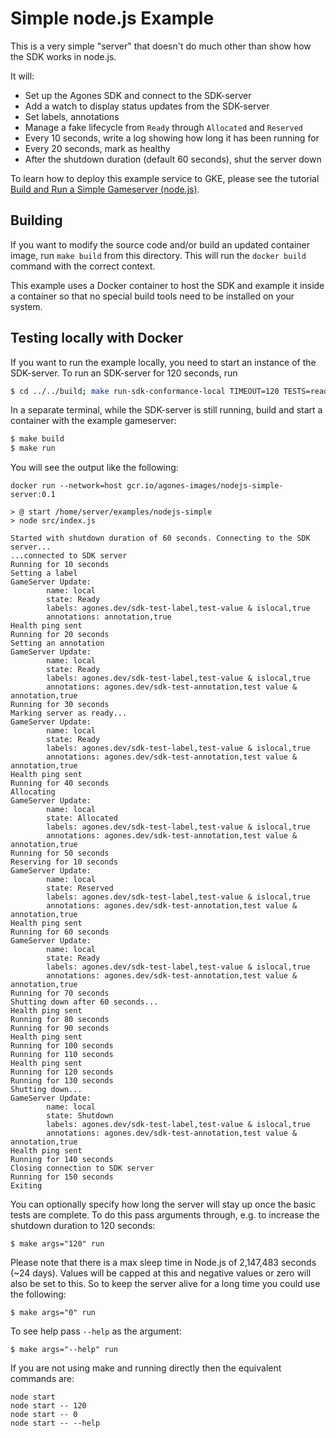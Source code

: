 # Simple node.js Example

This is a very simple "server" that doesn't do much other than show how the SDK works in node.js.

It will:
- Set up the Agones SDK and connect to the SDK-server
- Add a watch to display status updates from the SDK-server
- Set labels, annotations
- Manage a fake lifecycle from `Ready` through `Allocated` and `Reserved`
- Every 10 seconds, write a log showing how long it has been running for
- Every 20 seconds, mark as healthy
- After the shutdown duration (default 60 seconds), shut the server down

To learn how to deploy this example service to GKE, please see the tutorial [Build and Run a Simple Gameserver (node.js)](https://agones.dev/site/docs/tutorials/simple-gameserver-nodejs/).

## Building

If you want to modify the source code and/or build an updated container image, run `make build` from this directory.
This will run the `docker build` command with the correct context.

This example uses a Docker container to host the SDK and example it inside a container so that no special build
tools need to be installed on your system.

## Testing locally with Docker

If you want to run the example locally, you need to start an instance of the SDK-server. To run an SDK-server for
120 seconds, run
```bash
$ cd ../../build; make run-sdk-conformance-local TIMEOUT=120 TESTS=ready,watch,health,gameserver
```

In a separate terminal, while the SDK-server is still running, build and start a container with the example gameserver:
```bash
$ make build
$ make run
```

You will see the output like the following:
```
docker run --network=host gcr.io/agones-images/nodejs-simple-server:0.1

> @ start /home/server/examples/nodejs-simple
> node src/index.js

Started with shutdown duration of 60 seconds. Connecting to the SDK server...
...connected to SDK server
Running for 10 seconds
Setting a label
GameServer Update:
        name: local
        state: Ready
        labels: agones.dev/sdk-test-label,test-value & islocal,true
        annotations: annotation,true
Health ping sent
Running for 20 seconds
Setting an annotation
GameServer Update:   
        name: local
        state: Ready
        labels: agones.dev/sdk-test-label,test-value & islocal,true
        annotations: agones.dev/sdk-test-annotation,test value & annotation,true
Running for 30 seconds
Marking server as ready...
GameServer Update:
        name: local
        state: Ready
        labels: agones.dev/sdk-test-label,test-value & islocal,true
        annotations: agones.dev/sdk-test-annotation,test value & annotation,true
Health ping sent
Running for 40 seconds
Allocating
GameServer Update:
        name: local
        state: Allocated
        labels: agones.dev/sdk-test-label,test-value & islocal,true
        annotations: agones.dev/sdk-test-annotation,test value & annotation,true
Running for 50 seconds
Reserving for 10 seconds
GameServer Update:
        name: local
        state: Reserved
        labels: agones.dev/sdk-test-label,test-value & islocal,true
        annotations: agones.dev/sdk-test-annotation,test value & annotation,true
Health ping sent
Running for 60 seconds
GameServer Update:
        name: local
        state: Ready
        labels: agones.dev/sdk-test-label,test-value & islocal,true
        annotations: agones.dev/sdk-test-annotation,test value & annotation,true
Running for 70 seconds
Shutting down after 60 seconds...
Health ping sent
Running for 80 seconds
Running for 90 seconds
Health ping sent
Running for 100 seconds
Running for 110 seconds
Health ping sent
Running for 120 seconds
Running for 130 seconds
Shutting down...
GameServer Update:
        name: local
        state: Shutdown
        labels: agones.dev/sdk-test-label,test-value & islocal,true
        annotations: agones.dev/sdk-test-annotation,test value & annotation,true
Health ping sent
Running for 140 seconds
Closing connection to SDK server
Running for 150 seconds
Exiting

```

You can optionally specify how long the server will stay up once the basic tests are complete.
To do this pass arguments through, e.g. to increase the shutdown duration to 120 seconds:
```
$ make args="120" run
```

Please note that there is a max sleep time in Node.js of 2,147,483 seconds (~24 days). Values will be capped at this and negative values or zero will also be set to this.
So to keep the server alive for a long time you could use the following:
```
$ make args="0" run
```

To see help pass `--help` as the argument:
```
$ make args="--help" run
```

If you are not using make and running directly then the equivalent commands are:
```
node start
node start -- 120
node start -- 0
node start -- --help
```